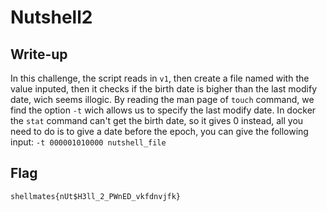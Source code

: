 # Nutshell2

## Write-up

In this challenge, the script reads in `v1`, then create a file named with the value inputed, then it checks if the birth date is bigher than the last modify date, wich seems illogic.
By reading the man page of `touch` command, we find the option `-t` wich allows us to specify the last modify date. 
In docker the `stat` command can't get the birth date, so it gives 0 instead, all you need to do is to give a date before the epoch, you can give the following input: `-t 000001010000 nutshell_file`

## Flag

`shellmates{nUt$H3ll_2_PWnED_vkfdnvjfk}` 
